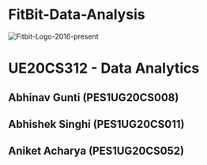 # FitBit-Data-Analysis

![Fitbit-Logo-2016-present](https://user-images.githubusercontent.com/78372006/202515662-796778cd-18d0-4b06-a7f7-85cd1410d532.jpg)
# UE20CS312 - Data Analytics

## Abhinav Gunti (PES1UG20CS008)
## Abhishek Singhi (PES1UG20CS011)
## Aniket Acharya (PES1UG20CS052)
